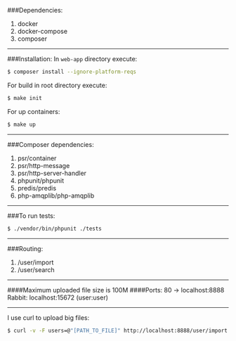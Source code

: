 ###Dependencies:
1. docker
2. docker-compose
3. composer
***
###Installation:
In ``web-app`` directory execute:
```bash
$ composer install --ignore-platform-reqs
```

For build in root directory execute:
```bash
$ make init
```
For up containers:
```bash
$ make up
```
***
###Composer dependencies:
1. psr/container
2. psr/http-message
3. psr/http-server-handler
4. phpunit/phpunit
5. predis/predis
6. php-amqplib/php-amqplib
***
###To run tests:
```bash
$ ./vendor/bin/phpunit ./tests
```
***
###Routing:
1. /user/import
2. /user/search
***
####Maximum uploaded file size is 100M
####Ports:
80 -> localhost:8888
Rabbit: localhost:15672 (user:user)
***
I use curl to upload big files:
```bash
$ curl -v -F users=@"[PATH_TO_FILE]" http://localhost:8888/user/import
```

